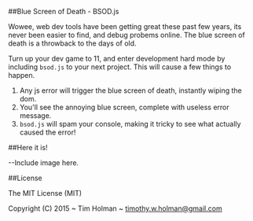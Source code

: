 ##Blue Screen of Death - BSOD.js

Wowee, web dev tools have been getting great these past few years, its never been easier to find, and debug probems online. The blue screen of death is a throwback to the days of old.

Turn up your dev game to 11, and enter development hard mode by including `bsod.js` to your next project. This will cause a few things to happen.

1. Any js error will trigger the blue screen of death, instantly wiping the dom.
2. You'll see the annoying blue screen, complete with useless error message.
3. `bsod.js` will spam your console, making it tricky to see what actually caused the error!

##Here it is!

--Include image here.

##License

The MIT License (MIT)

Copyright (C) 2015 ~ Tim Holman ~ timothy.w.holman@gmail.com
